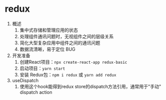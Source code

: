 # redux

1. 概述
   1. 集中式存储和管理应用的状态
   2. 处理组件通讯问题时，无视组件之间的层级关系
   3. 简化大型复杂应用中组件之间的通讯问题
   4. 数据流清晰，易于定位 BUG
2. 开发准备
   1. 创建React项目：`npx create-react-app redux-basic`
   2. 启动项目：`yarn start`
   3. 安装 Redux包：`npm i redux` 或 `yarn add redux`
3. useDispatch
   1. 使用这个hook能得到redux store的dispatch方法引用，通常用于"手动" dispatch action